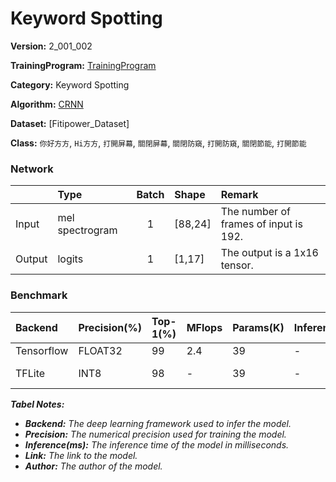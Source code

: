 # Keyword Spotting

**Version:** 2_001_002

**TrainingProgram:** [TrainingProgram]()

**Category:** Keyword Spotting

**Algorithm:** [CRNN](https://arxiv.org/pdf/1703.05390)

**Dataset:** [Fitipower_Dataset]

**Class:** `你好方方`, `Hi方方`, `打開屏幕`, `關閉屏幕`, `關閉防窺`, `打開防窺`, `關閉節能`, `打開節能`


### Network
|      | Type            | Batch   | Shape      | Remark                                               |
|:---- |:----------------|:-------:|:-----------|:-----------------------------------------------------|
|Input | mel spectrogram |   1     | [88,24]    | The number of frames of input is 192.                |
|Output| logits          |   1     | [1,17]     | The output is a 1x16 tensor.                         |

### Benchmark

| Backend | Precision(%) | Top-1(%) | MFlops | Params(K) | Inference     | Download | Author |
|:--------|:-------------|:---------|:-------|:----------|:--------------|:---------|:-------|
|  Tensorflow  |    FLOAT32   |   99     | 2.4  |    39     |       -       |      [link](https://github.com/FITI-HCITA/VA8801_Model_Zoo/tree/main/KeyWordSpotting/ResnetSE/TrainingProgram/KWS_1_001_002.pt) | Fitipower|
|  TFLite      |    INT8      |   98     |  -   |    39     |       -       |      [link(shuttle version)](https://github.com/FITI-HCITA/VA8801_Model_Zoo/tree/main/KeyWordSpotting/ResnetSE/KWS_1_001_002.tflite)  | Fitipower|

***Tabel Notes:***
- ***Backend:** The deep learning framework used to infer the model.*
- ***Precision:** The numerical precision used for training the model.*
- ***Inference(ms):** The inference time of the model in milliseconds.*
- ***Link:** The link to the model.*
- ***Author:** The author of the model.*